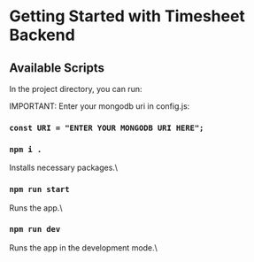 # Getting Started with Timesheet Backend

## Available Scripts

In the project directory, you can run:

IMPORTANT: Enter your mongodb uri in config.js:
### `const URI = "ENTER YOUR MONGODB URI HERE";`

### `npm i .`

Installs necessary packages.\

### `npm run start`
Runs the app.\

### `npm run dev`

Runs the app in the development mode.\


